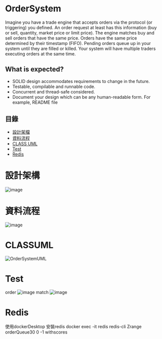 # OrderSystem

Imagine you have a trade engine that accepts orders via the protocol (or triggering) 
you defined. An order request at least has this information (buy or sell, quantity, 
market price or limit price).
The engine matches buy and sell orders that have the same price. Orders have the 
same price determined by their timestamp (FIFO). Pending orders queue up in your 
system until they are filled or killed. Your system will have multiple traders executing 
orders at the same time.
## What is expected?
- SOLID design accommodates requirements to change in the future.
- Testable, compilable and runnable code.
- Concurrent and thread-safe considered.
- Document your design which can be any human-readable form. For example, 
README file

## 目錄

- [設計架檔](#設計架構)
- [資料流程](#資料流程)
- [CLASS UML](#CLASSUML)
- [Test](#Test)
- [Redis](#Redis)

# 設計架構
![image](https://github.com/alar2000kimo5/OrderSystem/assets/79575202/1f46f856-9547-4c5c-8076-3524e1eeae67)

# 資料流程
![image](https://github.com/alar2000kimo5/OrderSystem/assets/79575202/69f8cdcf-1fa8-4abc-baae-eba3675834c5)

# CLASSUML
![OrderSystemUML](https://github.com/alar2000kimo5/OrderSystem/assets/79575202/c84e5212-a186-49cb-8a68-eac03025bdae)

# Test
order
![image](https://github.com/alar2000kimo5/OrderSystem/assets/79575202/f92a5ad3-2338-44ab-bdea-e6c48bb7cce0)
match
![image](https://github.com/alar2000kimo5/OrderSystem/assets/79575202/f23a8217-4448-48fd-b08b-381fe3dac2e8)


# Redis
使用dockerDesktop 安裝redis
docker exec -it redis redis-cli
Zrange orderQueue30 0 -1 withscores







